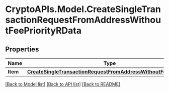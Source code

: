 # CryptoAPIs.Model.CreateSingleTransactionRequestFromAddressWithoutFeePriorityRData

## Properties

Name | Type | Description | Notes
------------ | ------------- | ------------- | -------------
**Item** | [**CreateSingleTransactionRequestFromAddressWithoutFeePriorityRI**](CreateSingleTransactionRequestFromAddressWithoutFeePriorityRI.md) |  | 

[[Back to Model list]](../README.md#documentation-for-models) [[Back to API list]](../README.md#documentation-for-api-endpoints) [[Back to README]](../README.md)

